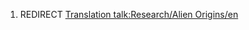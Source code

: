 1.  REDIRECT [Translation talk:Research/Alien
    Origins/en](Translation_talk:Research/Alien_Origins/en "wikilink")